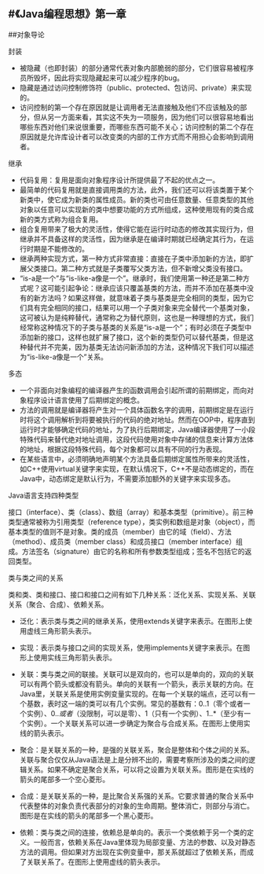 #《Java编程思想》第一章
---
##对象导论

封装

* 被隐藏（也即封装）的部分通常代表对象内部脆弱的部分，它们很容易被程序员所毁坏，因此将实现隐藏起来可以减少程序的bug。
* 隐藏是通过访问控制修饰符（public、protected、包访问、private）来实现的。
* 访问控制的第一个存在原因就是让调用者无法直接触及他们不应该触及的部分，但从另一方面来看，其实这不失为一项服务，因为他们可以很容易地看出哪些东西对他们来说很重要，而哪些东西可能不关心；访问控制的第二个存在原因就是允许库设计者可以改变类的内部的工作方式而不用担心会影响到调用者。

继承

* 代码复用：复用是面向对象程序设计所提供最了不起的优点之一。
* 最简单的代码复用就是直接调用类的方法，此外，我们还可以将该类置于某个新类中，使它成为新类的属性成员。新的类也可由任意数量、任意类型的其他对象以任意可以实现新的类中想要功能的方式所组成，这种使用现有的类合成新的类方式称为组合复用。
* 组合复用带来了极大的灵活性，使得它能在运行时动态的修改其实现行为，但继承并不具备这样的灵活性，因为继承是在编译时期就已经确定其行为，在运行时期是不能修改的。
* 继承两种实现方式，第一种方式非常直接：直接在子类中添加新的方法，即扩展父类接口。第二种方式就是子类覆写父类方法，但不新增父类没有接口。
* “is-a是一个”与“is-like-a像是一个”。继承时，我们使用第一种还是第二种方式呢？这可能引起争论：继承应该只覆盖基类的方法，而并不添加在基类中没有的新方法吗？如果这样做，就意味着子类与基类是完全相同的类型，因为它们具有完全相同的接口，结果可以用一个子类对象来完全替代一个基类对象，这可被认为是纯粹替代，通常称之为替代原则，这也是一种理想的方式，我们经常称这种情况下的子类与基类的关系是“is-a是一个”；有时必须在子类型中添加新的接口，这样也就扩展了接口，这个新的类型仍可以替代基类，但是这种替代并不完美，因为基类无法访问新添加的方法，这种情况下我们可以描述为“is-like-a像是一个”关系。

多态

* 一个非面向对象编程的编译器产生的函数调用会引起所谓的前期绑定，而向对象程序设计语言使用了后期绑定的概念。
* 方法的调用就是编译器将产生对一个具体函数名字的调用，前期绑定是在运行时将这个调用解析到将要被执行的代码的绝对地址。然而在OOP中，程序直到运行时才能够确定代码的地址，为了执行后期绑定，Java编译器使用了一小段特殊代码来替代绝对地址调用，这段代码使用对象中存储的信息来计算方法体的地址，根据这段特殊代码，每个对象都可以具有不同的行为表现。
* 在某些语言中，必须明确地声明某个方法具备后期绑定属性所带来的灵活性，如C++使用virtual关键字来实现，在默认情况下，C++不是动态绑定的，而在Java中，动态绑定是默认行为，不需要添加额外的关键字来实现多态。

Java语言支持四种类型

接口（interface）、类（class）、数组（array）和基本类型（primitive）。前三种类型通常被称为引用类型（reference type），类实例和数组是对象（object），而基本类型的值则不是对象。类的成员（member）由它的域（field）、方法（method）、成员类（member class）和成员接口（member interface）组成。方法签名（signature）由它的名称和所有参数类型组成；签名不包括它的返回类型。

类与类之间的关系

类和类、类和接口、接口和接口之间有如下几种关系：泛化关系、实现关系、关联关系（聚合、合成）、依赖关系。

* 泛化：表示类与类之间的继承关系，使用extends关键字来表示。在图形上使用虚线三角形箭头表示。

* 实现：表示类与接口之间的实现关系，使用implements关键字来表示。在图形上使用实线三角形箭头表示。

* 关联：类与类之间的联接。关联可以是双向的，也可以是单向的，双向的关联可以有两个箭头或都没有箭头。单向的关联有一个箭头，表示关联的方向。在Java里，关联关系是使用实例变量实现的。在每一个关联的端点，还可以有一个基数，表时这一端的类可以有几个实例。常见的基数有：0..1（零个或者一个实例）、0..*或者*（没限制，可以是零）、1（只有一个实例）、1..*（至少有一个实例）。一个关联关系可以进一步确定为聚合与合成关系。在图形上使用实线的箭头表示。

* 聚合：是关联关系的一种，是强的关联关系，聚合是整体和个体之间的关系。关联与聚合仅仅从Java语法是上是分辨不出的，需要考察所涉及的类之间的逻辑关系。如果不确定是聚合关系，可以将之设置为关联关系。图形是在实线的箭头的尾部多一个空心菱形。

* 合成：是关联关系的一种，是比聚合关系强的关系。它要求普通的聚合关系中代表整体的对象负责代表部分的对象的生命周期。整体消亡，则部分与消亡。图形是在实线的箭头的尾部多一个黑心菱形。

* 依赖：类与类之间的连接，依赖总是单向的。表示一个类依赖于另一个类的定义。一般而言，依赖关系在Java里体现为局部变量、方法的参数、以及对静态方法的调用。但如果对方出现在实例变量中，那关系就超过了依赖关系，而成了关联关系了。在图形上使用虚线的箭头表示。






